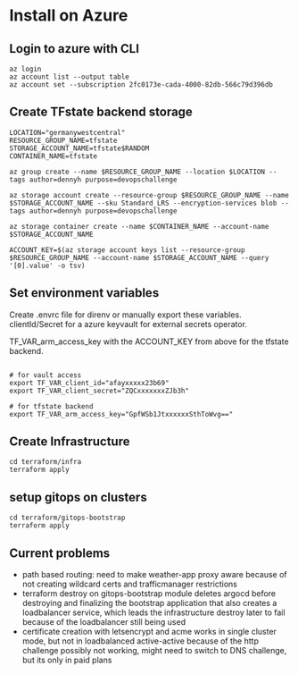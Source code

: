 # Install on Azure

## Login to azure with CLI

```
az login
az account list --output table
az account set --subscription 2fc0173e-cada-4000-82db-566c79d396db
```

## Create TFstate backend storage

```
LOCATION="germanywestcentral"
RESOURCE_GROUP_NAME=tfstate
STORAGE_ACCOUNT_NAME=tfstate$RANDOM
CONTAINER_NAME=tfstate

az group create --name $RESOURCE_GROUP_NAME --location $LOCATION --tags author=dennyh purpose=devopschallenge

az storage account create --resource-group $RESOURCE_GROUP_NAME --name $STORAGE_ACCOUNT_NAME --sku Standard_LRS --encryption-services blob --tags author=dennyh purpose=devopschallenge

az storage container create --name $CONTAINER_NAME --account-name $STORAGE_ACCOUNT_NAME 

ACCOUNT_KEY=$(az storage account keys list --resource-group $RESOURCE_GROUP_NAME --account-name $STORAGE_ACCOUNT_NAME --query '[0].value' -o tsv)
```

## Set environment variables

Create .envrc file for direnv or manually export these variables.
clientId/Secret for a azure keyvault for external secrets operator.

TF_VAR_arm_access_key with the ACCOUNT_KEY from above for the tfstate backend.

```

# for vault access
export TF_VAR_client_id="afayxxxxx23b69"
export TF_VAR_client_secret="ZQCxxxxxxxZJb3h"

# for tfstate backend
export TF_VAR_arm_access_key="GpfWSb1JtxxxxxxSthToWvg=="

```

## Create Infrastructure

```
cd terraform/infra
terraform apply
```

## setup gitops on clusters

```
cd terraform/gitops-bootstrap
terraform apply
```


## Current problems
* path based routing: need to make weather-app proxy aware because of not creating wildcard certs and trafficmanager restrictions
* terraform destroy on gitops-bootstrap module deletes argocd before destroying and finalizing the bootstrap application that also creates a loadbalancer service, which leads the infrastructure destroy later to fail because of the loadbalancer still being used 
* certificate creation with letsencrypt and acme works in single cluster mode, but not in loadbalanced active-active because of the http challenge possibly not working, might need to switch to DNS challenge, but its only in paid plans